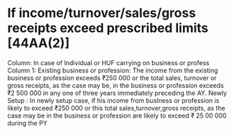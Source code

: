 # If income/turnover/sales/gross receipts exceed prescribed limits [44AA(2)]

Column: In case of Individual or HUF carrying on business or profess
Column 1: Existing business or profession:
The income from the existing business or profession exceeds ₹250 000 or the total sales, turnover or gross receipts, as the case may be, in the business or profession exceeds ₹2 500 000 in any one of three years immediately preceding the AY.
Newly Setup :
In newly setup case, if his income from busIness or profession is likely to exceed ₹250 000 or this total sales,turnover,gross receipts, as the case may be in the business or profession are likely to exceed ₹ 25 00 000 during the PY